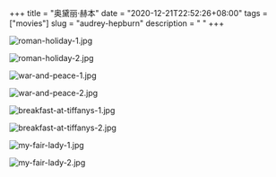 +++
title = "奥黛丽·赫本"
date = "2020-12-21T22:52:26+08:00"
tags = ["movies"]
slug = "audrey-hepburn"
description = " "
+++

![roman-holiday-1.jpg](/images/roman-holiday-1.jpg "Roman Holiday (1953)")

![roman-holiday-2.jpg](/images/roman-holiday-2.jpg "Roman Holiday (1953)")

![war-and-peace-1.jpg](/images/war-and-peace-1.jpg "War and Peace (1956)")

![war-and-peace-2.jpg](/images/war-and-peace-2.jpg "War and Peace (1956)")

![breakfast-at-tiffanys-1.jpg](/images/breakfast-at-tiffanys-1.jpg "Breakfast at Tiffany’s (1961)")

![breakfast-at-tiffanys-2.jpg](/images/breakfast-at-tiffanys-2.jpg "Breakfast at Tiffany’s (1961)")

![my-fair-lady-1.jpg](/images/my-fair-lady-1.jpg "My Fair Lady (1964)")

![my-fair-lady-2.jpg](/images/my-fair-lady-2.jpg "My Fair Lady (1964)")
